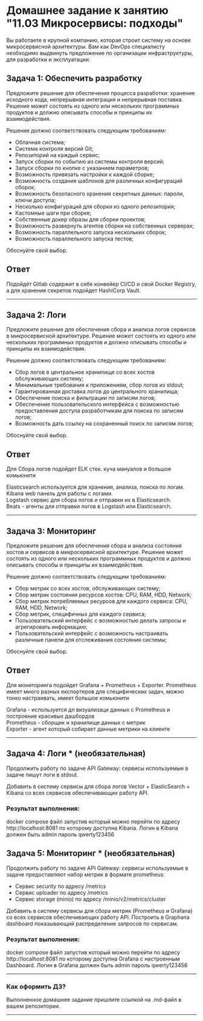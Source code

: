 # Домашнее задание к занятию "11.03 Микросервисы: подходы"

Вы работаете в крупной компанию, которая строит систему на основе микросервисной архитектуры.
Вам как DevOps специалисту необходимо выдвинуть предложение по организации инфраструктуры, для разработки и эксплуатации.

## Задача 1: Обеспечить разработку

Предложите решение для обеспечения процесса разработки: хранение исходного кода, непрерывная интеграция и непрерывная поставка. 
Решение может состоять из одного или нескольких программных продуктов и должно описывать способы и принципы их взаимодействия.

Решение должно соответствовать следующим требованиям:
- Облачная система;
- Система контроля версий Git;
- Репозиторий на каждый сервис;
- Запуск сборки по событию из системы контроля версий;
- Запуск сборки по кнопке с указанием параметров;
- Возможность привязать настройки к каждой сборке;
- Возможность создания шаблонов для различных конфигураций сборок;
- Возможность безопасного хранения секретных данных: пароли, ключи доступа;
- Несколько конфигураций для сборки из одного репозитория;
- Кастомные шаги при сборке;
- Собственные докер образы для сборки проектов;
- Возможность развернуть агентов сборки на собственных серверах;
- Возможность параллельного запуска нескольких сборок;
- Возможность параллельного запуска тестов;

Обоснуйте свой выбор.
 
## **Ответ**  
Подойдёт Gitlab содержит в себе конвейер CI/CD и свой Docker Registry, а для хранения секретов подойдет HashiCorp Vault. 

---

## Задача 2: Логи

Предложите решение для обеспечения сбора и анализа логов сервисов в микросервисной архитектуре.
Решение может состоять из одного или нескольких программных продуктов и должно описывать способы и принципы их взаимодействия.

Решение должно соответствовать следующим требованиям:
- Сбор логов в центральное хранилище со всех хостов обслуживающих систему;
- Минимальные требования к приложениям, сбор логов из stdout;
- Гарантированная доставка логов до центрального хранилища;
- Обеспечение поиска и фильтрации по записям логов;
- Обеспечение пользовательского интерфейса с возможностью предоставления доступа разработчикам для поиска по записям логов;
- Возможность дать ссылку на сохраненный поиск по записям логов;

Обоснуйте свой выбор.

## **Ответ**   
Для Сбора логов подойдет ELK стек. куча мануалов и большое комьюнити

Elasticsearch используется для хранения, анализа, поиска по логам.  
Kibana  web панель для работы с логами.  
Logstash сервис для сбора логов и отправки их в Elasticsearch.   
Beats - агенты для отправки логов в Logstash или Elasticsearch.   

---



## Задача 3: Мониторинг

Предложите решение для обеспечения сбора и анализа состояния хостов и сервисов в микросервисной архитектуре.
Решение может состоять из одного или нескольких программных продуктов и должно описывать способы и принципы их взаимодействия.

Решение должно соответствовать следующим требованиям:
- Сбор метрик со всех хостов, обслуживающих систему;
- Сбор метрик состояния ресурсов хостов: CPU, RAM, HDD, Network;
- Сбор метрик потребляемых ресурсов для каждого сервиса: CPU, RAM, HDD, Network;
- Сбор метрик, специфичных для каждого сервиса;
- Пользовательский интерфейс с возможностью делать запросы и агрегировать информацию;
- Пользовательский интерфейс с возможность настраивать различные панели для отслеживания состояния системы;

Обоснуйте свой выбор.

## **Ответ**  

Для мониторинга подойдет Grafana + Prometheus + Exporter. Prometheus имеет много разных експортеров для специфических задач, можно тонко настраивать, имеет большое комьюнити

Grafana - используется дл визуализаци данных с Prometheus и построение красивых дашбордов  
Prometheus - сборщик и хранилище данных с  метрик  
Exporter - агент который собирает данные метрики на клиенте  

---

## Задача 4: Логи * (необязательная)

Продолжить работу по задаче API Gateway: сервисы используемые в задаче пишут логи в stdout. 

Добавить в систему сервисы для сбора логов Vector + ElasticSearch + Kibana со всех сервисов обеспечивающих работу API.

### Результат выполнения: 

docker compose файл запустив который можно перейти по адресу http://localhost:8081 по которому доступна Kibana.
Логин в Kibana должен быть admin пароль qwerty123456

## Задача 5: Мониторинг * (необязательная)

Продолжить работу по задаче API Gateway: сервисы используемые в задаче предоставляют набор метрик в формате prometheus:

- Сервис security по адресу /metrics
- Сервис uploader по адресу /metrics
- Сервис storage (minio) по адресу /minio/v2/metrics/cluster

Добавить в систему сервисы для сбора метрик (Prometheus и Grafana) со всех сервисов обеспечивающих работу API.
Построить в Graphana dashboard показывающий распределение запросов по сервисам.

### Результат выполнения: 

docker compose файл запустив который можно перейти по адресу http://localhost:8081 по которому доступна Grafana с настроенным Dashboard.
Логин в Grafana должен быть admin пароль qwerty123456

---

### Как оформить ДЗ?

Выполненное домашнее задание пришлите ссылкой на .md-файл в вашем репозитории.

---


